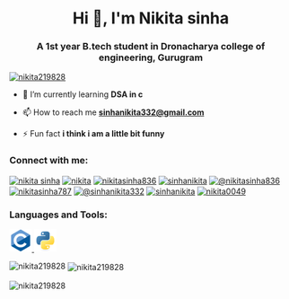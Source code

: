 <h1 align="center">Hi 👋, I'm Nikita sinha</h1>
<h3 align="center">A 1st year B.tech student in Dronacharya college of engineering, Gurugram</h3>

<p align="left"> <a href="https://github.com/ryo-ma/github-profile-trophy"><img src="https://github-profile-trophy.vercel.app/?username=nikita219828" alt="nikita219828" /></a> </p>

- 🌱 I’m currently learning **DSA in c**

- 📫 How to reach me **sinhanikita332@gmail.com**

- ⚡ Fun fact **i think i am a little bit funny**

<h3 align="left">Connect with me:</h3>
<p align="left">
<a href="https://linkedin.com/in/nikita sinha" target="blank"><img align="center" src="https://raw.githubusercontent.com/rahuldkjain/github-profile-readme-generator/master/src/images/icons/Social/linked-in-alt.svg" alt="nikita sinha" height="30" width="40" /></a>
<a href="https://stackoverflow.com/users/nikita" target="blank"><img align="center" src="https://raw.githubusercontent.com/rahuldkjain/github-profile-readme-generator/master/src/images/icons/Social/stack-overflow.svg" alt="nikita" height="30" width="40" /></a>
<a href="https://instagram.com/nikitasinha836" target="blank"><img align="center" src="https://raw.githubusercontent.com/rahuldkjain/github-profile-readme-generator/master/src/images/icons/Social/instagram.svg" alt="nikitasinha836" height="30" width="40" /></a>
<a href="https://dribbble.com/sinhanikita" target="blank"><img align="center" src="https://raw.githubusercontent.com/rahuldkjain/github-profile-readme-generator/master/src/images/icons/Social/dribbble.svg" alt="sinhanikita" height="30" width="40" /></a>
<a href="https://hashnode.com/@nikitasinha836" target="blank"><img align="center" src="https://raw.githubusercontent.com/rahuldkjain/github-profile-readme-generator/master/src/images/icons/Social/hashnode.svg" alt="@nikitasinha836" height="30" width="40" /></a>
<a href="https://www.youtube.com/c/nikitasinha787" target="blank"><img align="center" src="https://raw.githubusercontent.com/rahuldkjain/github-profile-readme-generator/master/src/images/icons/Social/youtube.svg" alt="nikitasinha787" height="30" width="40" /></a>
<a href="https://www.hackerrank.com/@sinhanikita332" target="blank"><img align="center" src="https://raw.githubusercontent.com/rahuldkjain/github-profile-readme-generator/master/src/images/icons/Social/hackerrank.svg" alt="@sinhanikita332" height="30" width="40" /></a>
<a href="https://www.leetcode.com/sinhanikita" target="blank"><img align="center" src="https://raw.githubusercontent.com/rahuldkjain/github-profile-readme-generator/master/src/images/icons/Social/leet-code.svg" alt="sinhanikita" height="30" width="40" /></a>
<a href="https://discord.gg/nikita0049" target="blank"><img align="center" src="https://raw.githubusercontent.com/rahuldkjain/github-profile-readme-generator/master/src/images/icons/Social/discord.svg" alt="nikita0049" height="30" width="40" /></a>
</p>

<h3 align="left">Languages and Tools:</h3>
<p align="left"> <a href="https://www.cprogramming.com/" target="_blank" rel="noreferrer"> <img src="https://raw.githubusercontent.com/devicons/devicon/master/icons/c/c-original.svg" alt="c" width="40" height="40"/> </a> <a href="https://www.python.org" target="_blank" rel="noreferrer"> <img src="https://raw.githubusercontent.com/devicons/devicon/master/icons/python/python-original.svg" alt="python" width="40" height="40"/> </a> </p>

<p><img align="left" src="https://github-readme-stats.vercel.app/api/top-langs?username=nikita219828&show_icons=true&locale=en&layout=compact" alt="nikita219828" /></p>

<p>&nbsp;<img align="center" src="https://github-readme-stats.vercel.app/api?username=nikita219828&show_icons=true&locale=en" alt="nikita219828" /></p>

<p><img align="center" src="https://github-readme-streak-stats.herokuapp.com/?user=nikita219828&" alt="nikita219828" /></p>
